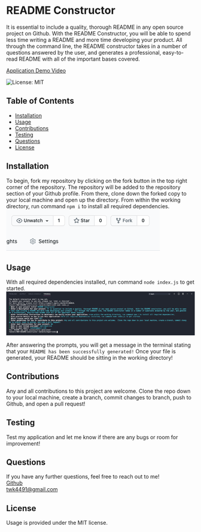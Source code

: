 # README Constructor
It is essential to include a quality, thorough README in any open source project on Github.  With the README Constructor, you will be able to spend less time writing a README and more time developing your product.  All through the command line, the README constructor takes in a number of questions answered by the user, and generates a professional, easy-to-read README with all of the important bases covered.

<a href="https://drive.google.com/file/d/1aIM3LPZZtqdbFthF18NhM_epExMwstns/view?usp=sharing">Application Demo Video</a>

![License: MIT](https://img.shields.io/badge/License-MIT-yellow.svg)

## Table of Contents
* [Installation](#installation)
* [Usage](#usage)
* [Contributions](#contributions)
* [Testing](#testing)
* [Questions](#questions)
* [License](#license)


## Installation
To begin, fork my repository by clicking on the fork button in the top right corner of the repository.  The repository will be added to the repository section of your Github profile.  From there, clone down the forked copy to your local machine and open up the directory.  From within the working directory, run command ```npm i``` to install all required dependencies.
<img src='images/fork.png' alt='screenshot of fork button'>


## Usage
With all required dependencies installed, run command ```node index.js``` to get started.  
<img src='images/terminal.png' alt='screenshot of command line application'>

After answering the prompts, you will get a message in the terminal stating that your ```README has been successfully generated!```  Once your file is generated, your README should be sitting in the working directory!

## Contributions
Any and all contributions to this project are welcome.  Clone the repo down to your local machine, create a branch, commit changes to branch, push to Github, and open a pull request!

## Testing
Test my application and let me know if there are any bugs or room for improvement!

## Questions
If you have any further questions, feel free to reach out to me! <br>
<a href='https://www.github.com/twkirkpatrick'>Github</a> <br>
<a href='mailto:twk4491@gmail.com'>twk4491@gmail.com</a>

## License
Usage is provided under the MIT license.
    
    
    
    